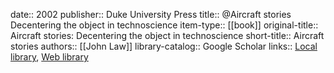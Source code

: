 date:: 2002
publisher:: Duke University Press
title:: @Aircraft stories Decentering the object in technoscience
item-type:: [[book]]
original-title:: Aircraft stories: Decentering the object in technoscience
short-title:: Aircraft stories
authors:: [[John Law]]
library-catalog:: Google Scholar
links:: [Local library](zotero://select/library/items/MXJ9BQTQ), [Web library](https://www.zotero.org/users/6520516/items/MXJ9BQTQ)
